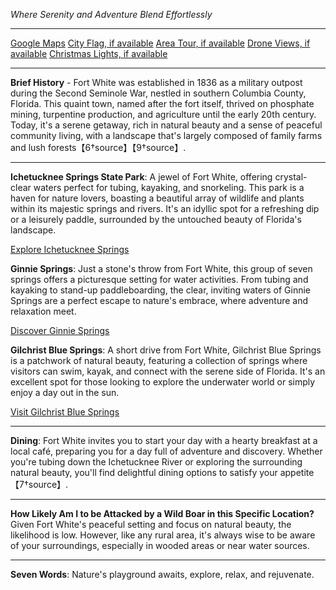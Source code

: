 *Where Serenity and Adventure Blend Effortlessly*

---

[Google Maps](https://www.google.com/maps/place/Fort+White,+FL/data=!3m1!1e3)
[City Flag, if available](https://www.google.com/search?tbm=isch&q=Fort+White,+FL+Flag+Picture)
[Area Tour, if available](https://www.youtube.com/results?search_query=Fort+White,+FL+4k+tour)
[Drone Views, if available](https://www.youtube.com/results?search_query=Fort+White,+FL+4k+drone)
[Christmas Lights, if available](https://www.youtube.com/results?search_query=Fort+White,+FL+christmas+lights)

---

**Brief History** - Fort White was established in 1836 as a military outpost during the Second Seminole War, nestled in southern Columbia County, Florida. This quaint town, named after the fort itself, thrived on phosphate mining, turpentine production, and agriculture until the early 20th century. Today, it's a serene getaway, rich in natural beauty and a sense of peaceful community living, with a landscape that's largely composed of family farms and lush forests【6†source】【9†source】.

---

**Ichetucknee Springs State Park**: A jewel of Fort White, offering crystal-clear waters perfect for tubing, kayaking, and snorkeling. This park is a haven for nature lovers, boasting a beautiful array of wildlife and plants within its majestic springs and rivers. It's an idyllic spot for a refreshing dip or a leisurely paddle, surrounded by the untouched beauty of Florida's landscape.

  [Explore Ichetucknee Springs](https://www.youtube.com/results?search_query=Fort+White+Ichetucknee+Springs)

**Ginnie Springs**: Just a stone's throw from Fort White, this group of seven springs offers a picturesque setting for water activities. From tubing and kayaking to stand-up paddleboarding, the clear, inviting waters of Ginnie Springs are a perfect escape to nature's embrace, where adventure and relaxation meet.

  [Discover Ginnie Springs](https://www.youtube.com/results?search_query=Fort+White+Ginnie+Springs)

**Gilchrist Blue Springs**: A short drive from Fort White, Gilchrist Blue Springs is a patchwork of natural beauty, featuring a collection of springs where visitors can swim, kayak, and connect with the serene side of Florida. It's an excellent spot for those looking to explore the underwater world or simply enjoy a day out in the sun.

  [Visit Gilchrist Blue Springs](https://www.youtube.com/results?search_query=Fort+White+Gilchrist+Blue+Springs)

---

**Dining**: Fort White invites you to start your day with a hearty breakfast at a local café, preparing you for a day full of adventure and discovery. Whether you're tubing down the Ichetucknee River or exploring the surrounding natural beauty, you'll find delightful dining options to satisfy your appetite【7†source】.

---

**How Likely Am I to be Attacked by a Wild Boar in this Specific Location?** Given Fort White's peaceful setting and focus on natural beauty, the likelihood is low. However, like any rural area, it's always wise to be aware of your surroundings, especially in wooded areas or near water sources.

---

**Seven Words**: Nature's playground awaits, explore, relax, and rejuvenate.